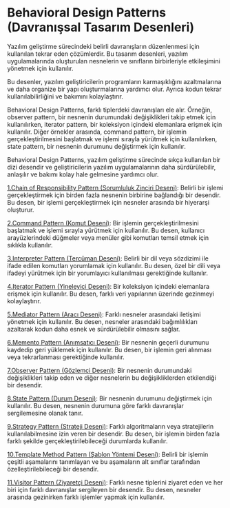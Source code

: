 # Behavioral Design Patterns (Davranışsal Tasarım Desenleri)

Yazılım geliştirme sürecindeki belirli davranışların düzenlenmesi için kullanılan tekrar eden çözümlerdir. Bu tasarım
desenleri, yazılım uygulamalarında oluşturulan nesnelerin ve sınıfların birbirleriyle etkileşimini yönetmek için
kullanılır.

Bu desenler, yazılım geliştiricilerin programların karmaşıklığını azaltmalarına ve daha organize bir yapı
oluşturmalarına yardımcı olur. Ayrıca kodun tekrar kullanılabilirliğini ve bakımını kolaylaştırır.

Behavioral Design Patterns, farklı tiplerdeki davranışları ele alır. Örneğin, observer pattern, bir nesnenin durumundaki
değişiklikleri takip etmek için kullanılırken, iterator pattern, bir koleksiyon içindeki elemanlara erişmek için
kullanılır. Diğer örnekler arasında, command pattern, bir işlemin gerçekleştirilmesini başlatmak ve işlemi sırayla
yürütmek için kullanılırken, state pattern, bir nesnenin durumunu değiştirmek için kullanılır.

Behavioral Design Patterns, yazılım geliştirme sürecinde sıkça kullanılan bir dizi desendir ve geliştiricilerin yazılım
uygulamalarının daha sürdürülebilir, anlaşılır ve bakımı kolay hale gelmesine yardımcı olur.

[1.Chain of Responsibility Pattern (Sorumluluk Zinciri Deseni)](/behavioral-design-patterns/chain-of-responsibility-attern):
Belirli bir işlemi gerçekleştirmek için birden
fazla nesnenin birbirine bağlandığı bir desendir. Bu desen, bir işlemi gerçekleştirmek için nesneler arasında bir
hiyerarşi oluşturur.

[2.Command Pattern (Komut Deseni)](/behavioral-design-patterns/command-pattern):
Bir işlemin gerçekleştirilmesini başlatmak ve işlemi sırayla yürütmek için
kullanılır. Bu desen, kullanıcı arayüzlerindeki düğmeler veya menüler gibi komutları temsil etmek için sıklıkla
kullanılır.

[3.Interpreter Pattern (Tercüman Deseni)](/behavioral-design-patterns/interpreter-pattern):
Belirli bir dil veya sözdizimi ile ifade edilen komutları yorumlamak
için kullanılır. Bu desen, özel bir dili veya ifadeyi yürütmek için bir yorumlayıcı kullanılması gerektiğinde
kullanılır.

[4.Iterator Pattern (Yineleyici Deseni)](/behavioral-design-patterns/iterator-pattern):
Bir koleksiyon içindeki elemanlara erişmek için kullanılır. Bu desen,
farklı veri yapılarının üzerinde gezinmeyi kolaylaştırır.

[5.Mediator Pattern (Aracı Deseni)](/behavioral-design-patterns/mediator-pattern):
Farklı nesneler arasındaki iletişimi yönetmek için kullanılır. Bu desen,
nesneler arasındaki bağımlılıkları azaltarak kodun daha esnek ve sürdürülebilir olmasını sağlar.

[6.Memento Pattern (Anımsatıcı Deseni)](/behavioral-design-patterns/memento-pattern):
Bir nesnenin geçerli durumunu kaydedip geri yüklemek için kullanılır. Bu
desen, bir işlemin geri alınması veya tekrarlanması gerektiğinde kullanılır.

[7.Observer Pattern (Gözlemci Deseni)](/behavioral-design-patterns/observer-pattern):
Bir nesnenin durumundaki değişiklikleri takip eden ve diğer nesnelerin bu
değişikliklerden etkilendiği bir desendir.

[8.State Pattern (Durum Deseni)](/behavioral-design-patterns/state-pattern):
Bir nesnenin durumunu değiştirmek için kullanılır. Bu desen, nesnenin durumuna
göre farklı davranışlar sergilemesine olanak tanır.

[9.Strategy Pattern (Strateji Deseni)](/behavioral-design-patterns/strategy-pattern):
Farklı algoritmaların veya stratejilerin kullanılabilmesine izin veren bir
desendir. Bu desen, bir işlemin birden fazla farklı şekilde gerçekleştirilebileceği durumlarda kullanılır.

[10.Template Method Pattern (Şablon Yöntemi Deseni)](/behavioral-design-patterns/template-method-pattern):
Belirli bir işlemin çeşitli aşamalarını tanımlayan ve bu
aşamaların alt sınıflar tarafından özelleştirilebileceği bir desendir.

[11.Visitor Pattern (Ziyaretçi Deseni)](/behavioral-design-patterns/visitor-pattern):
Farklı nesne tiplerini ziyaret eden ve her biri için farklı davranışlar
sergileyen bir desendir. Bu desen, nesneler arasında gezinirken farklı işlemler yapmak için kullanılır.